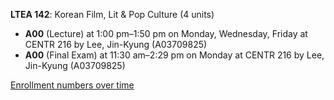 **LTEA 142**: Korean Film, Lit & Pop Culture (4 units)

- **A00** (Lecture) at 1:00 pm–1:50 pm on Monday, Wednesday, Friday at CENTR 216 by Lee, Jin-Kyung (A03709825)
- **A00** (Final Exam) at 11:30 am–2:29 pm on Monday at CENTR 216 by Lee, Jin-Kyung (A03709825)

[Enrollment numbers over time](./LTEA142.tsv)
